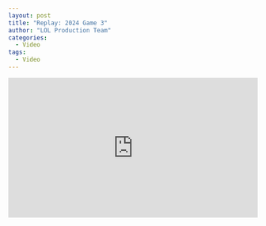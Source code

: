```yaml
---
layout: post
title: "Replay: 2024 Game 3"
author: "LOL Production Team"
categories:
  - Video
tags:
  - Video
---
```


<div style="overflow:hidden;padding-bottom:56.25%;position:relative;height:0;">
<iframe style="left:0;top:0;height:100%;width:100%;position:absolute;" width="560" height="315" src="https://www.youtube.com/embed/RS8UXx9Oo-o" frameborder="0" allow="accelerometer; autoplay; encrypted-media; gyroscope; picture-in-picture" allowfullscreen></iframe>
</div>
